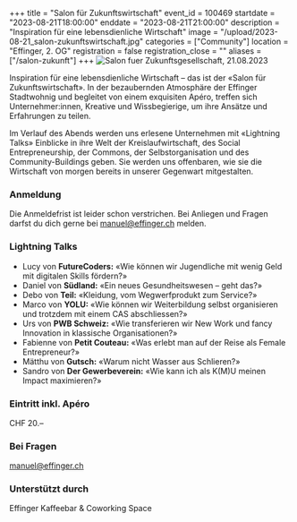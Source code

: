 +++
title = "Salon für Zukunftswirtschaft"
event_id = 100469
startdate = "2023-08-21T18:00:00"
enddate = "2023-08-21T21:00:00"
description = "Inspiration für eine lebensdienliche Wirtschaft"
image = "/upload/2023-08-21_salon-zukunftswirtschaft.jpg"
categories = ["Community"]
location = "Effinger, 2. OG"
registration = false
registration_close = ""
aliases = ["/salon-zukunft"]
+++
![Salon fuer Zukunftsgesellschaft, 21.08.2023](/upload/2023-08-21_salon-zukunftswirtschaft.jpg)

Inspiration für eine lebensdienliche Wirtschaft – das ist der «Salon für Zukunftswirtschaft». In der bezaubernden Atmosphäre der Effinger Stadtwohnig und begleitet von einem exquisiten Apéro, treffen sich Unternehmer:innen, Kreative und Wissbegierige, um ihre Ansätze und Erfahrungen zu teilen.

Im Verlauf des Abends werden uns erlesene Unternehmen mit «Lightning Talks» Einblicke in ihre Welt der Kreislaufwirtschaft, des Social Entrepreneurship, der Commons, der Selbstorganisation und des Community-Buildings geben. Sie werden uns offenbaren, wie sie die Wirtschaft von morgen bereits in unserer Gegenwart mitgestalten.

### Anmeldung

Die Anmeldefrist ist leider schon verstrichen. Bei Anliegen und Fragen darfst du dich gerne bei manuel@effinger.ch melden.

### Lightning Talks

* Lucy von **FutureCoders:** «Wie können wir Jugendliche mit wenig Geld mit digitalen Skills fördern?»
* Daniel von **Südland:** «Ein neues Gesundheitswesen –  geht das?»
* Debo von **Teil:** «Kleidung, vom Wegwerfprodukt zum Service?»
* Marco von **YOLU:** «Wie können wir Weiterbildung selbst organisieren und trotzdem mit einem CAS abschliessen?»
* Urs von **PWB Schweiz:** «Wie transferieren wir New Work und fancy Innovation in klassische Organisationen?»
* Fabienne von **Petit Couteau:** «Was erlebt man auf der Reise als Female Entrepreneur?»
* Mätthu von **Gutsch:** «Warum nicht Wasser aus Schlieren?»
* Sandro von **Der Gewerbeverein:** «Wie kann ich als K(M)U meinen Impact maximieren?»

### Eintritt inkl. Apéro

CHF 20.–

### Bei Fragen

manuel@effinger.ch

### Unterstützt durch

Effinger Kaffeebar & Coworking Space
